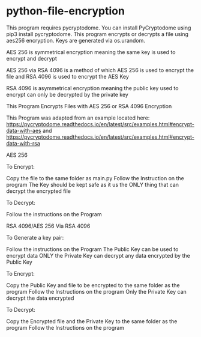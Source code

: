 # python-file-encryption
This program requires pycryptodome.
You can install PyCryptodome using pip3 install pycryptodome.
This program encrypts or decrypts a file using aes256 encryption.
Keys are generated via os.urandom.

AES 256 is symmetrical encryption meaning the same key is used to encrypt and decrypt

AES 256 via RSA 4096 is a method of which AES 256 is used to encrypt the file and RSA 4096 is used to encrypt the AES Key

RSA 4096 is asymmetrical encryption meaning the public key used to encrypt can only be decrypted by the private key


This Program Encrypts Files with AES 256 or RSA 4096 Encryption

This Program was adapted from an example located here: https://pycryptodome.readthedocs.io/en/latest/src/examples.html#encrypt-data-with-aes and https://pycryptodome.readthedocs.io/en/latest/src/examples.html#encrypt-data-with-rsa


AES 256


To Encrypt:

Copy the file to the same folder as main.py
Follow the Instruction on the program 
The Key should be kept safe as it us the ONLY thing that can decrypt the encrypted file

To Decrypt:

Follow the instructions on the Program


RSA 4096/AES 256 Via RSA 4096


To Generate a key pair:

Follow the instructions on the Program 
The Public Key can be used to encrypt data 
ONLY the Private Key can decrypt any data encrypted by the Public Key

To Encrypt:

Copy the Public Key and file to be encrypted to the same folder as the program
Follow the Instructions on the program
Only the Private Key can decrypt the data encrypted 

To Decrypt:

Copy the Encrypted file and the Private Key to the same folder as the program
Follow the Instructions on the program 
